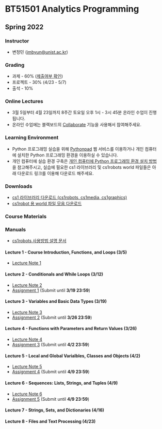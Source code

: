# BT51501 Analytics Programming

## Spring 2022

### Instructor

- 변정민 (jmbyun@unist.ac.kr)

### Grading

- 과제 - 60% ([제출여부 확인](https://docs.google.com/document/d/16djD2f3guU1REarsyDht8PW1aDTtSE0E3CWlaatycdU/export?format=pdf))
- 프로젝트 - 30% (4/23 - 5/7)
- 출석 - 10%

### Online Lectures

- 3월 5일부터 4월 23일까지 8주간 토요일 오후 1시 - 3시 45분 온라인 수업이 진행됩니다.
- 온라인 수업에는 블랙보드의 [Collaborate](https://blackboard.unist.ac.kr/webapps/collab-ultra/tool/collabultra?course_id=_7246_1&mode=cpview) 기능을 사용해서 참여해주세요.

### Learning Environment

- Python 프로그래밍 실습을 위해 [Pythonpad](https://www.pythonpad.co/pads/new) 웹 서비스를 이용하거나 개인 컴퓨터에 설치한 Python 프로그래밍 환경을 이용하실 수 있습니다.
- 개인 컴퓨터에 실습 환경 구축은 [개인 컴퓨터에 Python 프로그래밍 환경 설치 방법](/bat51501/install_python) 을 참고해주시고, 실습에 필요한 cs1 라이브러리 및 cs1robots world 파일들은 아래 다운로드 링크를 이용해 다운로드 해주세요.

### Downloads

- [cs1 라이브러리 다운로드 (cs1robots, cs1media, cs1graphics)](/static/bat51501/downloads/cs1_modules.zip)
- [cs1robot 용 world 파일 모음 다운로드](/static/bat51501/downloads/worlds.zip)

### Course Materials

### Manuals

- [cs1robots 사용방법 설명 문서](/static/bat51501/downloads/robotnotes.pdf)

#### Lecture 1 - Course Introduction, Functions, and Loops (3/5)

- [Lecture Note 1](https://docs.google.com/presentation/d/1ppoUDNKHFVSKkhjxScNFxfVSicNFuvPyx0NF_FkyRq4/export?format=pdf)

#### Lecture 2 - Conditionals and While Loops (3/12)

- [Lecture Note 2](https://docs.google.com/presentation/d/1f5LxStE0IBfiQa4AnfjULmxaqQLAmz_nSuvGGUw-ebA/export?format=pdf)
- [Assignment 1](/bat51501/assignments/01_robot) (Submit until **3/19 23:59**)

#### Lecture 3 - Variables and Basic Data Types (3/19)

- [Lecture Note 3](https://docs.google.com/presentation/d/1DAvJVJOAov7hUovq7cyEMWYzcaRhIJYtHeU5vNwDhpo/export?format=pdf)
- [Assignment 2](/bat51501/assignments/02_robot_and_poster) (Submit until **3/26 23:59**)

#### Lecture 4 - Functions with Parameters and Return Values (3/26)

- [Lecture Note 4](https://docs.google.com/presentation/d/10IK-9DwwdjCq3m4K2VpDEdMT9colkboA6tgp_StlANA/export?format=pdf)
- [Assignment 3](/bat51501/assignments/03_math) (Submit until **4/2 23:59**)

#### Lecture 5 - Local and Global Varialbles, Classes and Objects (4/2)

- [Lecture Note 5](https://docs.google.com/presentation/d/1dWbMgudcg9w09e_TXMl3sACWo8texfFfDSkhzpZrN-E/export?format=pdf)
- [Assignment 4](/bat51501/assignments/04_calc) (Submit until **4/9 23:59**)

#### Lecture 6 - Sequences: Lists, Strings, and Tuples (4/9)

- [Lecture Note 6](https://docs.google.com/presentation/d/1rQZ057CzHpdwel5MrtxjWtC9h0jKuH0F08ceApUUrNY/export?format=pdf)
- [Assignment 5](/bat51501/assignments/05_data) (Submit until **4/9 23:59**)

#### Lecture 7 - Strings, Sets, and Dictionaries (4/16)

#### Lecture 8 - Files and Text Processing (4/23)
